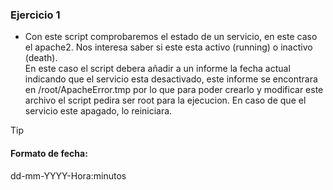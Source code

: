 ### Ejercicio 1

- <p> Con este script comprobaremos el estado de un servicio, en este caso el apache2. Nos interesa saber si este esta activo (running) o inactivo (death). <br> En este caso el script debera añadir a un informe la fecha actual indicando que el servicio esta desactivado, este informe se encontrara en 
  /root/ApacheError.tmp por lo que para poder crearlo y modificar este archivo el script pedira ser root para la ejecucion. En caso de que el servicio este apagado, lo reiniciara.
</p>

> [!TIP]
> 
> #### Formato de fecha:
> dd-mm-YYYY-Hora:minutos

